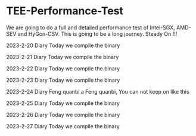 # TEE-Performance-Test
We are going to do a full and detailed performance test of Intel-SGX, AMD-SEV and HyGon-CSV.
This is going to be a long journey. Steady On !!!

2023-2-20 Diary
Today we compile the binary

2023-2-21 Diary
Today we compile the binary

2023-2-22 Diary
Today we compile the binary

2023-2-23 Diary
Today we compile the binary

2023-2-24 Diary
Feng quanbi a Feng quanbi, You can not keep on like this

2023-2-25 Diary
Today we compile the binary

2023-2-26 Diary
Today we compile the binary

2023-2-27 Diary
Today we compile the binary
